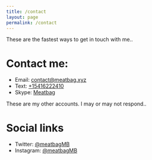 ```yaml
---
title: /contact
layout: page
permalink: /contact
---
```

These are the fastest ways to get in touch with me..
# Contact me:
- Email: [contact@meatbag.xyz](mailto:contact@meatbag.xyz)
- Text: [+15416222410](sms:+15416222410)
- Skype: [Meatbag](skype:live:.cid.d59a8673cffca71b?chat)

These are my other accounts. I may or may not respond..
# Social links
- Twitter: [@meatbagMB](https://twitter.com/meatbagMB)
- Instagram: [@meatbagMB](https://instagram.com/meatbagMB)
